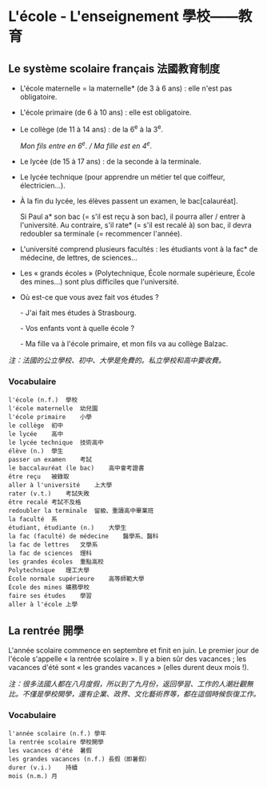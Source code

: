 # L'école - L'enseignement 學校——教育

## Le système scolaire français 法國教育制度

* L'école maternelle = la maternelle\* (de 3 à 6 ans) : elle n'est pas obligatoire.

* L'école primaire (de 6 à 10 ans) : elle est obligatoire.

* Le collège (de 11 à 14 ans) : de la 6<sup>e</sup> à la 3<sup>e</sup>.

    *Mon fils entre en 6<sup>e</sup>. / Ma fille est en 4<sup>e</sup>.*

* Le lycée (de 15 à 17 ans) : de la seconde à la terminale.

* Le lycée technique (pour apprendre un métier tel que coiffeur, électricien...).

    

* À la fin du lycée, les élèves passent un examen, le bac[calauréat].

    Si Paul a\* son bac (= s'il est reçu à son bac), il pourra aller / entrer à l'université. Au contraire, s'il rate\* (= s'il est recalé à) son bac, il devra redoubler sa terminale (= recommencer l'année).

    

* L'université comprend plusieurs facultés : les étudiants vont à la fac\* de médecine, de lettres, de sciences...

* Les « grands écoles » (Polytechnique, École normale supérieure, École des mines...) sont plus difficiles que l'université.

    

* Où est-ce que vous avez fait vos études ?

    \- J'ai fait mes études à Strasbourg.

    \- Vos enfants vont à quelle école ?

    \- Ma fille va à l'école primaire, et mon fils va au collège Balzac.

*注：法國的公立學校、初中、大學是免費的。私立學校和高中要收費。*

### Vocabulaire

```
l'école (n.f.)	學校
l'école maternelle	幼兒園
l'école primaire	小學
le collège	初中
le lycée	高中
le lycée technique	技術高中
élève (n.)	學生
passer un examen	考試
le baccalauréat (le bac)	高中會考證書
être reçu	被錄取
aller à l'université	上大學
rater (v.t.)	考試失敗
être recalé	考試不及格
redoubler la terminale	留級、重讀高中畢業班
la faculté	系
étudiant, étudiante (n.)	大學生
la fac (faculté) de médecine	醫學系、醫科
la fac de lettres	文學系
la fac de sciences	理科
les grandes écoles	重點高校
Polytechnique	理工大學
École normale supérieure	高等師範大學
École des mines	礦務學校
faire ses études	學習
aller à l'école	上學
```

## La rentrée 開學

L'année scolaire commence en septembre et finit en juin. Le premier jour de l'école s'appelle « la rentrée scolaire ». Il y a bien sûr des vacances ; les vacances d'été sont « les grandes vacances » (elles durent deux mois !).

*注：很多法國人都在八月度假，所以到了九月份，返回學習、工作的人潮壯觀無比。不僅是學校開學，還有企業、政界、文化藝術界等，都在這個時候恢復工作。*

### Vocabulaire

```
l'année scolaire (n.f.)	學年
la rentrée scolaire	學校開學
les vacances d'été	暑假
les grandes vacances (n.f.)	長假（即暑假）
durer (v.i.)	持續
mois (n.m.)	月
```

